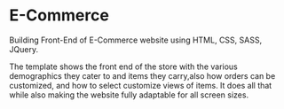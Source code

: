 # E-Commerce

Building Front-End of E-Commerce website using HTML, CSS, SASS, JQuery.

The template shows the front end of the store with the various demographics they cater to and items they carry,also how orders can be customized, and how to select customize views of items. It does all that while also making the website fully adaptable for all screen sizes.
